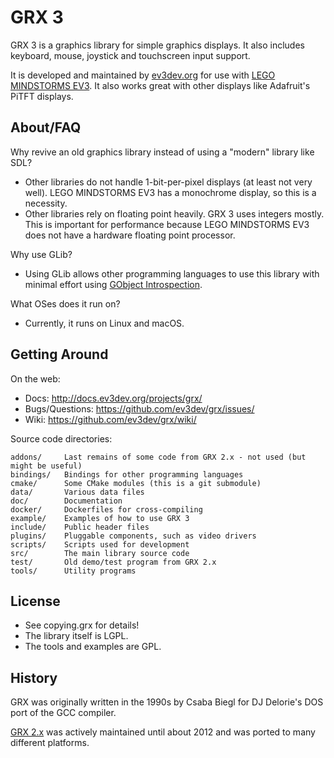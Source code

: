 GRX 3
=====

GRX 3 is a graphics library for simple graphics displays. It also includes
keyboard, mouse, joystick and touchscreen input support.

It is developed and maintained by [ev3dev.org](http://www.ev3dev.org) for use
with [LEGO MINDSTORMS EV3](http://mindstorms.lego.com). It also works great
with other displays like Adafruit's PiTFT displays.


About/FAQ
---------

Why revive an old graphics library instead of using a "modern" library like SDL?

* Other libraries do not handle 1-bit-per-pixel displays (at least not very well).
  LEGO MINDSTORMS EV3 has a monochrome display, so this is a necessity.
* Other libraries rely on floating point heavily. GRX 3 uses integers mostly.
  This is important for performance because LEGO MINDSTORMS EV3 does not have
  a hardware floating point processor.

Why use GLib?

* Using GLib allows other programming languages to use this library with minimal
  effort using [GObject Introspection].

[GObject Introspection]: https://wiki.gnome.org/Projects/GObjectIntrospection

What OSes does it run on?

* Currently, it runs on Linux and macOS.


Getting Around
--------------

On the web:

* Docs: http://docs.ev3dev.org/projects/grx/
* Bugs/Questions: https://github.com/ev3dev/grx/issues/
* Wiki: https://github.com/ev3dev/grx/wiki/


Source code directories:

    addons/     Last remains of some code from GRX 2.x - not used (but might be useful)
    bindings/   Bindings for other programming languages
    cmake/      Some CMake modules (this is a git submodule)
    data/       Various data files
    doc/        Documentation
    docker/     Dockerfiles for cross-compiling
    example/    Examples of how to use GRX 3
    include/    Public header files
    plugins/    Pluggable components, such as video drivers
    scripts/    Scripts used for development
    src/        The main library source code
    test/       Old demo/test program from GRX 2.x
    tools/      Utility programs

License
-------

* See copying.grx for details!
* The library itself is LGPL.
* The tools and examples are GPL.

History
-------

GRX was originally written in the 1990s by Csaba Biegl for
DJ Delorie's DOS port of the GCC compiler.

[GRX 2.x](http://grx.gnu.de/) was actively maintained until about 2012 and was
ported to many different platforms.

